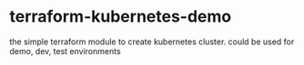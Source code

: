 # terraform-kubernetes-demo
the simple terraform module to create kubernetes cluster. could be used for demo, dev, test environments
